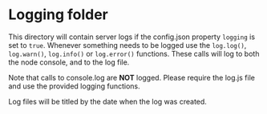 # Logging folder

This directory will contain server logs if the config.json property `logging` is set to `true`. Whenever something needs to be logged use the `log.log()`, `log.warn()`, `log.info()` or `log.error()` functions. These calls will log to both the node console, and to the log file.

Note that calls to console.log are **NOT** logged. Please require the log.js file and use the provided logging functions.

Log files will be titled by the date when the log was created.